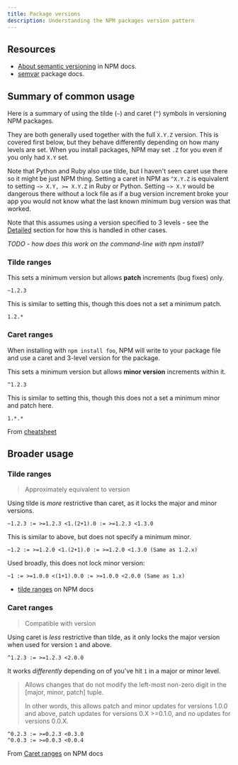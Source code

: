 ```yaml
---
title: Package versions
description: Understanding the NPM packages version pattern
---
```



## Resources

- [About semantic versioning](https://docs.npmjs.com/about-semantic-versioning) in NPM docs.
- [semvar](https://docs.npmjs.com/misc/semver) package docs.


## Summary of common usage

Here is a summary of using the tilde (`~`) and caret (`^`) symbols in versioning NPM packages.

They are both generally used together with the full `X.Y.Z` version. This is covered first below, but they behave differently depending on how many levels are set. When you install packages, NPM may set `.Z` for you even if you only had `X.Y` set.

Note that Python and Ruby also use tilde, but I haven't seen caret use there so it might be just NPM thing. Setting a caret in NPM as `^X.Y.Z` is equivalent to setting `~> X.Y, >= X.Y.Z` in Ruby or Python. Setting `~> X.Y` would be dangerous there without a lock file as if a bug version increment broke your app you would not know what the last known minimum bug version was that worked.

Note that this assumes using a version specified to 3 levels - see the [Detailed](#detailed) section for how this is handled in other cases.

_TODO - how does this work on the command-line with npm install?_

### Tilde ranges

This sets a minimum version but allows **patch** increments (bug fixes) only.

```
~1.2.3
```

This is similar to setting this, though this does not a set a minimum patch.

```
1.2.*
```

### Caret ranges

When installing with `npm install foo`, NPM will write to your package file and use a caret and 3-level version for the package.

This sets a minimum version but allows **minor version** increments within it.

```
^1.2.3
```

This is similar to setting this, though this does not a set a minimum minor and patch here.

```
1.*.*
```

From [cheatsheet](https://bytearcher.com/goodies/semantic-versioning-cheatsheet/)


## Broader usage

### Tilde ranges
> Approximately equivalent to version

Using tilde is _more_ restrictive than caret, as it locks the major and minor versions.

```
~1.2.3 := >=1.2.3 <1.(2+1).0 := >=1.2.3 <1.3.0
```

This is similar to above, but does not specify a minimum minor.

```
~1.2 := >=1.2.0 <1.(2+1).0 := >=1.2.0 <1.3.0 (Same as 1.2.x)
```

Used broadly, this does not lock minor version:

```
~1 := >=1.0.0 <(1+1).0.0 := >=1.0.0 <2.0.0 (Same as 1.x)
```

- [tilde ranges](https://docs.npmjs.com/misc/semver#tilde-ranges-123-12-1) on NPM docs

### Caret ranges
> Compatible with version

Using caret is _less_ restrictive than tilde, as it only locks the major version when used for version `1` and above.

```
^1.2.3 := >=1.2.3 <2.0.0
```

It works _differently_ depending on of you've hit `1` in a major or minor level.

> Allows changes that do not modify the left-most non-zero digit in the [major, minor, patch] tuple.
>
> In other words, this allows patch and minor updates for versions 1.0.0 and above, patch updates for versions 0.X >=0.1.0, and no updates for versions 0.0.X.

```
^0.2.3 := >=0.2.3 <0.3.0
^0.0.3 := >=0.0.3 <0.0.4
```

From [Caret ranges](https://docs.npmjs.com/misc/semver#caret-ranges-123-025-004) on NPM docs
